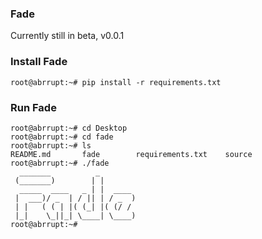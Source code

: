 ### Fade
Currently still in beta, v0.0.1

### Install Fade
```
root@abrrupt:~# pip install -r requirements.txt
```
### Run Fade
```
root@abrrupt:~# cd Desktop
root@abrrupt:~# cd fade
root@abrrupt:~# ls
README.md		fade		requirements.txt	source
root@abrrupt:~# ./fade
  _______          _       
 (_______)        | |        
  _____  ____   _ | |  ____  
 |  ___)/ _  | / || | / _  ) 
 | |   ( ( | |( (_| |( (/ /  
 |_|    \_||_| \____| \____)
root@abrrupt:~# 
```